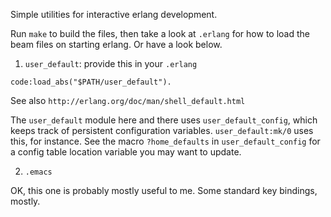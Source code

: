Simple utilities for interactive erlang development.

Run `make` to build the files, then take a look at `.erlang` for
how to load the beam files on starting erlang. Or have a look below.

1. `user_default`: provide this in your `.erlang`

```
code:load_abs("$PATH/user_default").
```

See also `http://erlang.org/doc/man/shell_default.html`

The `user_default`  module here and there uses `user_default_config`, which
keeps track of persistent configuration variables. `user_default:mk/0`
uses this, for instance. See the macro `?home_defaults` in `user_default_config` for a
config table location variable you may want to update.

2. `.emacs`

OK, this one is probably mostly useful to me. Some standard key bindings, mostly.
